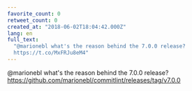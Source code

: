```yaml
---
favorite_count: 0
retweet_count: 0
created_at: "2018-06-02T18:04:42.000Z"
lang: en
full_text:
  "@marionebl what's the reason behind the 7.0.0 release?
  https://t.co/MxFRJu8eM4"
---
```


@marionebl what's the reason behind the 7.0.0 release?
<https://github.com/marionebl/commitlint/releases/tag/v7.0.0>
